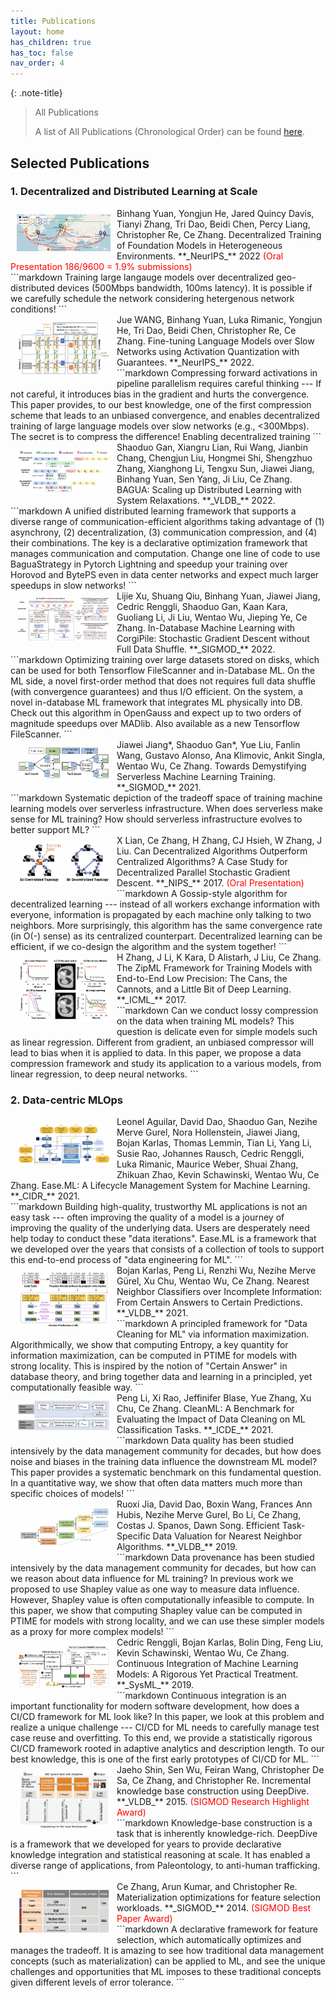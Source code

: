 ```yaml
---
title: Publications
layout: home
has_children: true
has_toc: false
nav_order: 4
---
```


{: .note-title}
>All Publications
>
> A list of All Publications (Chronological Order) can be found [here](./allpublications.html).


## Selected Publications

### 1. Decentralized and Distributed Learning at Scale

<div class="code-example" markdown="1">
<img align="left" width="150px" src="../assets/imgs/decentralize.png" style="margin:10px 10px"/>
Binhang Yuan, Yongjun He, Jared Quincy Davis, Tianyi Zhang, Tri Dao, Beidi Chen, Percy Liang, Christopher Re, Ce Zhang. Decentralized Training of Foundation Models in Heterogeneous Environments.  **_NeurIPS_** 2022 <span style="color:red">(Oral Presentation 186/9600 = 1.9% submissions)</span>
</div>
```markdown
Training large langauge models over decentralized geo-distributed devices 
(500Mbps bandwidth, 100ms latency). It is possible if we carefully schedule 
the network considering hetergenous network conditions! 
```

<div class="code-example" markdown="1">
<img align="left" width="150px" src="../assets/imgs/activation_compression.png" style="margin:10px 10px"/>
Jue WANG, Binhang Yuan, Luka Rimanic, Yongjun He, Tri Dao, Beidi Chen, Christopher Re, Ce Zhang.
Fine-tuning Language Models over Slow Networks using Activation Quantization with Guarantees. **_NeurIPS_** 2022.
</div>
```markdown
Compressing forward activations in pipeline parallelism requires careful 
thinking --- If not careful, it introduces bias in the gradient and hurts
the convergence. This paper provides, to our best knowledge, one of the 
first compression scheme that leads to an unbiased convergence, and enables
decentralized training of large language models over slow networks 
(e.g., <300Mbps). The secret is to compress the difference! Enabling 
decentralized training 
```

<div class="code-example" markdown="1">
<img align="left" width="150px" src="../assets/imgs/bagua.png" style="margin:10px 10px"/>
Shaoduo Gan, Xiangru Lian, Rui Wang, Jianbin Chang, Chengjun Liu, Hongmei Shi, Shengzhuo Zhang, Xianghong Li, Tengxu Sun, Jiawei Jiang, Binhang Yuan, Sen Yang, Ji Liu, Ce Zhang. BAGUA: Scaling up Distributed Learning with System Relaxations. **_VLDB_** 2022.
</div>
```markdown
A unified distributed learning framework that supports a diverse range of
communication-efficient algorithms taking advantage of (1) asynchrony, 
(2) decentralization, (3) communication compression, and (4) their combinations.
The key is a declarative optimization framework that manages communication and
computation. Change one line of code to use BaguaStrategy in Pytorch Lightning 
and speedup your training over Horovod and BytePS even in data center networks
and expect much larger speedups in slow networks!
```

<div class="code-example" markdown="1">
<img align="left" width="150px" src="../assets/imgs/corgipile.png" style="margin:10px 10px"/>
Lijie Xu, Shuang Qiu, Binhang Yuan, Jiawei Jiang, Cedric Renggli, Shaoduo Gan, Kaan Kara, Guoliang Li, Ji Liu, Wentao Wu, Jieping Ye, Ce Zhang. In-Database Machine Learning with CorgiPile: Stochastic Gradient Descent without Full Data Shuffle. **_SIGMOD_** 2022.
</div>
```markdown
Optimizing training over large datasets stored on disks, which can be used for 
both Tensorflow FileScanner and in-Database ML. On the ML side, a novel first-order
method that does not requires full data shuffle (with convergence guarantees) 
and thus I/O efficient. On the system, a novel in-database ML framework that 
integrates ML physically into DB. Check out this algorithm in OpenGauss and 
expect up to two orders of magnitude speedups over MADlib. Also available
as a new Tensorflow FileScanner.
```

<div class="code-example" markdown="1">
<img align="left" width="150px" src="../assets/imgs/serverless.png" style="margin:10px 10px"/>Jiawei Jiang*, Shaoduo Gan*, Yue Liu, Fanlin Wang, Gustavo Alonso, Ana Klimovic, Ankit Singla, Wentao Wu, Ce Zhang. Towards Demystifying Serverless Machine Learning Training.  **_SIGMOD_** 2021.
</div>
```markdown
Systematic depiction of the tradeoff space of training machine learning models
over serverless infrastructure. When does serverless make sense for ML training?
How should serverless infrastructure evolves to better support ML?
```

<div class="code-example" markdown="1">
<img align="left" width="150px" src="../assets/imgs/decent.png" style="margin:10px 10px"/>X Lian, Ce Zhang, H Zhang, CJ Hsieh, W Zhang, J Liu. Can Decentralized Algorithms Outperform Centralized Algorithms? A Case Study for Decentralized Parallel Stochastic Gradient Descent. **_NIPS_** 2017. <span style="color:red">(Oral Presentation)</span>
</div>
```markdown
A Gossip-style algorithm for decentralized learning --- instead of all workers
exchange information with everyone, information is propagated by each machine 
only talking to two neighbors. More surprisingly, this algorithm has the same
convergence rate (in O(-) sense) as its centralized counterpart. Decentralized
learning can be efficient, if we co-design the algorithm and the system together!
```

<div class="code-example" markdown="1">
<img align="left" width="150px" src="../assets/imgs/zipml.png" style="margin:10px 10px"/>H Zhang, J Li, K Kara, D Alistarh, J Liu, Ce Zhang. The ZipML Framework for Training Models with End-to-End Low Precision: The Cans, the Cannots, and a Little Bit of Deep Learning. **_ICML_** 2017.
</div>
```markdown
Can we conduct lossy compression on the data when training ML models? This 
question is delicate even for simple models such as linear regression. Different
from gradient, an unbiased compressor will lead to bias when it is applied to
data. In this paper, we propose a data compression framework and study its
application to a various models, from linear regression, to deep neural networks.  
```


### 2. Data-centric MLOps


<div class="code-example" markdown="1">
<img align="left" width="150px" src="../assets/imgs/easeml.png" style="margin:10px 10px"/>Leonel Aguilar, David Dao, Shaoduo Gan, Nezihe Merve Gurel, Nora Hollenstein, Jiawei Jiang, Bojan Karlas, Thomas Lemmin, Tian Li, Yang Li, Susie Rao, Johannes Rausch, Cedric Renggli, Luka Rimanic, Maurice Weber, Shuai Zhang, Zhikuan Zhao, Kevin Schawinski, Wentao Wu, Ce Zhang. Ease.ML: A Lifecycle Management System for Machine Learning.  **_CIDR_** 2021.
</div>
```markdown
Building high-quality, trustworthy ML applications is not an easy task --- often 
improving the quality of a model is a journey of improving the quality of the 
underlying data. Users are desperately need help today to conduct these 
"data iterations". Ease.ML is a framework that we developed over the years
that consists of a collection of tools to support this end-to-end process of
"data engineering for ML". 
```


<div class="code-example" markdown="1">
<img align="left" width="150px" src="../assets/imgs/cpclean.png" style="margin:10px 10px"/>
Bojan Karlas, Peng Li, Renzhi Wu, Nezihe Merve Gürel, Xu Chu, Wentao Wu, Ce Zhang. Nearest Neighbor Classifiers over Incomplete Information: From Certain Answers to Certain Predictions. **_VLDB_** 2021.
</div>
```markdown
A principled framework for "Data Cleaning for ML" via information maximization.
Algorithmically, we show that computing Entropy, a key quantity for information
maximization, can be computed in PTIME for models with strong locality. This 
is inspired by the notion of "Certain Answer" in database theory, and bring 
together data and learning in a principled, yet computationally feasible way.
```

<div class="code-example" markdown="1">
<img align="left" width="150px" src="../assets/imgs/cleanml.png" style="margin:10px 10px"/>Peng Li, Xi Rao, Jeffinifer Blase, Yue Zhang, Xu Chu, Ce Zhang. CleanML: A Benchmark for Evaluating the Impact of Data Cleaning on ML Classification Tasks.  **_ICDE_** 2021.
</div>
```markdown
Data quality has been studied intensively by the data management community for
decades, but how does noise and biases in the training data influence the
downstream ML model? This paper provides a systematic benchmark on this
fundamental question. In a quantitative way, we show that often data matters 
much more than specific choices of models!
```

<div class="code-example" markdown="1">
<img align="left" width="150px" src="../assets/imgs/knnshapley.png" style="margin:10px 10px"/>Ruoxi Jia, David Dao, Boxin Wang, Frances Ann Hubis, Nezihe Merve Gurel, Bo Li, Ce Zhang, Costas J. Spanos, Dawn Song. Efficient Task-Specific Data Valuation for Nearest Neighbor Algorithms. **_VLDB_** 2019.
</div>
```markdown
Data provenance has been studied intensively by the data management community for
decades, but how can we reason about data influence for ML training? In previous
work we proposed to use Shapley value as one way to measure data influence. 
However, Shapley value is often computationally infeasible to compute. In this
paper, we show that computing Shapley value can be computed in PTIME for models
with strong locality, and we can use these simpler models as a proxy for more
complex models!
```


<div class="code-example" markdown="1">
<img align="left" width="150px" src="../assets/imgs/ci.png" style="margin:10px 10px"/>Cedric Renggli, Bojan Karlas, Bolin Ding, Feng Liu, Kevin Schawinski, Wentao Wu, Ce Zhang. Continuous Integration of Machine Learning Models: A Rigorous Yet Practical Treatment. **_SysML_** 2019.
</div>
```markdown
Continuous integration is an important functionality for modern software 
development, how does a CI/CD framework for ML look like? In this paper, we
look at this problem and realize a unique challenge --- CI/CD for ML needs
to carefully manage test case reuse and overfitting. To this end, we provide
a statistically rigorous CI/CD framework rooted in adaptive analytics and
description length. To our best knowledge, this is one of the first early 
prototypes of CI/CD for ML.
```


<div class="code-example" markdown="1">
<img align="left" width="150px" src="../assets/imgs/deepdive.png" style="margin:10px 10px"/>Jaeho Shin, Sen Wu, Feiran Wang, Christopher De Sa, Ce Zhang, and Christopher Re. Incremental knowledge base construction using DeepDive. **_VLDB_** 2015. <span style="color:red">(SIGMOD Research Highlight Award)</span>
</div>
```markdown
Knowledge-base construction is a task that is inherently knowledge-rich. DeepDive
is a framework that we developed for years to provide declarative knowledge
integration and statistical reasoning at scale. It has enabled a diverse range
of applications, from Paleontology, to anti-human trafficking.
```

<div class="code-example" markdown="1">
<img align="left" width="150px" src="../assets/imgs/featuresel.png" style="margin:10px 10px"/>Ce Zhang, Arun Kumar, and Christopher Re. Materialization optimizations for feature selection workloads. **_SIGMOD_** 2014. <span style="color:red">(SIGMOD Best Paper Award)</span>
</div>
```markdown
A declarative framework for feature selection, which automatically optimizes 
and manages the tradeoff. It is amazing to see how traditional data management
concepts (such as materialization) can be applied to ML, and see the unique 
challenges and opportunities that ML imposes to these traditional concepts 
given different levels of error tolerance.
```








